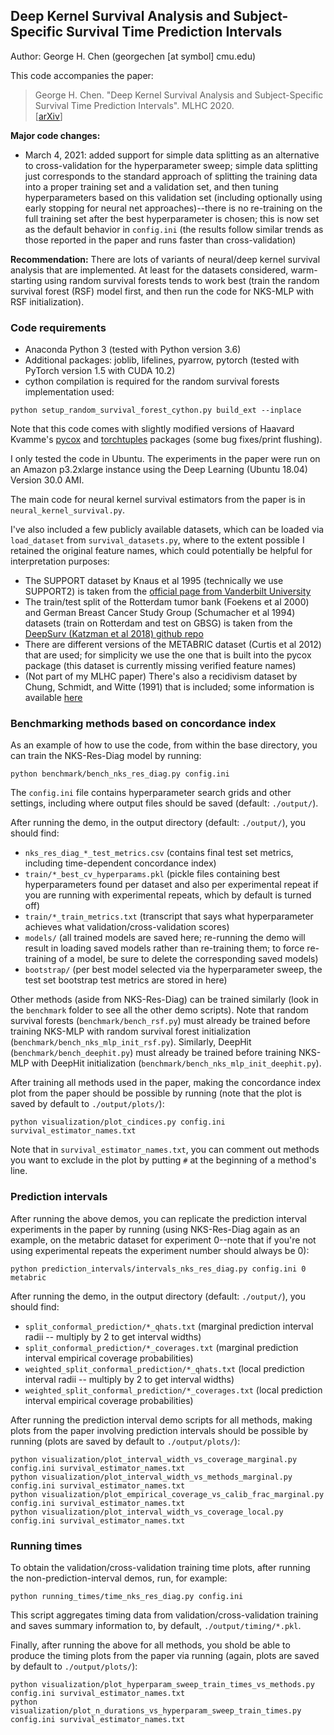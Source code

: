 ## Deep Kernel Survival Analysis and Subject-Specific Survival Time Prediction Intervals

Author: George H. Chen (georgechen [at symbol] cmu.edu)

This code accompanies the paper:

> George H. Chen. "Deep Kernel Survival Analysis and Subject-Specific Survival Time Prediction Intervals". MLHC 2020.\
> \[[arXiv](https://arxiv.org/abs/2007.12975)\]

**Major code changes:**

- March 4, 2021: added support for simple data splitting as an alternative to cross-validation for the hyperparameter sweep; simple data splitting just corresponds to the standard approach of splitting the training data into a proper training set and a validation set, and then tuning hyperparameters based on this validation set (including optionally using early stopping for neural net approaches)--there is no re-training on the full training set after the best hyperparameter is chosen; this is now set as the default behavior in `config.ini` (the results follow similar trends as those reported in the paper and runs faster than cross-validation)

**Recommendation:** There are lots of variants of neural/deep kernel survival analysis that are implemented. At least for the datasets considered, warm-starting using random survival forests tends to work best (train the random survival forest (RSF) model first, and then run the code for NKS-MLP with RSF initialization).

### Code requirements

- Anaconda Python 3 (tested with Python version 3.6)
- Additional packages: joblib, lifelines, pyarrow, pytorch (tested with PyTorch version 1.5 with CUDA 10.2)
- cython compilation is required for the random survival forests implementation used:

```
python setup_random_survival_forest_cython.py build_ext --inplace
```

Note that this code comes with slightly modified versions of Haavard Kvamme's [pycox](https://github.com/havakv/pycox) and [torchtuples](https://github.com/havakv/torchtuples) packages (some bug fixes/print flushing).

I only tested the code in Ubuntu. The experiments in the paper were run on an Amazon p3.2xlarge instance using the Deep Learning (Ubuntu 18.04) Version 30.0 AMI.

The main code for neural kernel survival estimators from the paper is in `neural_kernel_survival.py`.

I've also included a few publicly available datasets, which can be loaded via `load_dataset` from `survival_datasets.py`, where to the extent possible I retained the original feature names, which could potentially be helpful for interpretation purposes:

- The SUPPORT dataset by Knaus et al 1995 (technically we use SUPPORT2) is taken from the [official page from Vanderbilt University](http://biostat.mc.vanderbilt.edu/wiki/Main/DataSets)
- The train/test split of the Rotterdam tumor bank (Foekens et al 2000) and German Breast Cancer Study Group (Schumacher et al 1994) datasets (train on Rotterdam and test on GBSG) is taken from the [DeepSurv (Katzman et al 2018) github repo](https://github.com/jaredleekatzman/DeepSurv)
- There are different versions of the METABRIC dataset (Curtis et al 2012) that are used; for simplicity we use the one that is built into the pycox package (this dataset is currently missing verified feature names)
- (Not part of my MLHC paper) There's also a recidivism dataset by Chung, Schmidt, and Witte (1991) that is included; some information is available [here](https://data.princeton.edu/pop509/recid1)

### Benchmarking methods based on concordance index

As an example of how to use the code, from within the base directory, you can train the NKS-Res-Diag model by running:

```
python benchmark/bench_nks_res_diag.py config.ini
```

The `config.ini` file contains hyperparameter search grids and other settings, including where output files should be saved (default: `./output/`).

After running the demo, in the output directory (default: `./output/`), you should find:

- `nks_res_diag_*_test_metrics.csv` (contains final test set metrics, including time-dependent concordance index)
- `train/*_best_cv_hyperparams.pkl` (pickle files containing best hyperparameters found per dataset and also per experimental repeat if you are running with experimental repeats, which by default is turned off)
- `train/*_train_metrics.txt` (transcript that says what hyperparameter achieves what validation/cross-validation scores)
- `models/` (all trained models are saved here; re-running the demo will result in loading saved models rather than re-training them; to force re-training of a model, be sure to delete the corresponding saved models)
- `bootstrap/` (per best model selected via the hyperparameter sweep, the test set bootstrap test metrics are stored in here)

Other methods (aside from NKS-Res-Diag) can be trained similarly (look in the `benchmark` folder to see all the other demo scripts). Note that random survival forests (`benchmark/bench_rsf.py`) must already be trained before training NKS-MLP with random survival forest initialization (`benchmark/bench_nks_mlp_init_rsf.py`). Similarly, DeepHit (`benchmark/bench_deephit.py`) must already be trained before training NKS-MLP with DeepHit initialization (`benchmark/bench_nks_mlp_init_deephit.py`).

After training all methods used in the paper, making the concordance index plot from the paper should be possible by running (note that the plot is saved by default to `./output/plots/`):

```
python visualization/plot_cindices.py config.ini survival_estimator_names.txt
```

Note that in `survival_estimator_names.txt`, you can comment out methods you want to exclude in the plot by putting `#` at the beginning of a method's line.

### Prediction intervals

After running the above demos, you can replicate the prediction interval experiments in the paper by running (using NKS-Res-Diag again as an example, on the metabric dataset for experiment 0--note that if you're not using experimental repeats the experiment number should always be 0):

```
python prediction_intervals/intervals_nks_res_diag.py config.ini 0 metabric
```

After running the demo, in the output directory (default: `./output/`), you should find:

- `split_conformal_prediction/*_qhats.txt` (marginal prediction interval radii -- multiply by 2 to get interval widths)
- `split_conformal_prediction/*_coverages.txt` (marginal prediction interval empirical coverage probabilities)
- `weighted_split_conformal_prediction/*_qhats.txt` (local prediction interval radii -- multiply by 2 to get interval widths)
- `weighted_split_conformal_prediction/*_coverages.txt` (local prediction interval empirical coverage probabilities)

After running the prediction interval demo scripts for all methods, making plots from the paper involving prediction intervals should be possible by running (plots are saved by default to `./output/plots/`):

```
python visualization/plot_interval_width_vs_coverage_marginal.py config.ini survival_estimator_names.txt
python visualization/plot_interval_width_vs_methods_marginal.py config.ini survival_estimator_names.txt
python visualization/plot_empirical_coverage_vs_calib_frac_marginal.py config.ini survival_estimator_names.txt
python visualization/plot_interval_width_vs_coverage_local.py config.ini survival_estimator_names.txt
```

### Running times

To obtain the validation/cross-validation training time plots, after running the non-prediction-interval demos, run, for example:

```
python running_times/time_nks_res_diag.py config.ini
```

This script aggregates timing data from validation/cross-validation training and saves summary information to, by default, `./output/timing/*.pkl`.

Finally, after running the above for all methods, you shold be able to produce the timing plots from the paper via running (again, plots are saved by default to `./output/plots/`):

```
python visualization/plot_hyperparam_sweep_train_times_vs_methods.py config.ini survival_estimator_names.txt
python visualization/plot_n_durations_vs_hyperparam_sweep_train_times.py config.ini survival_estimator_names.txt
```
